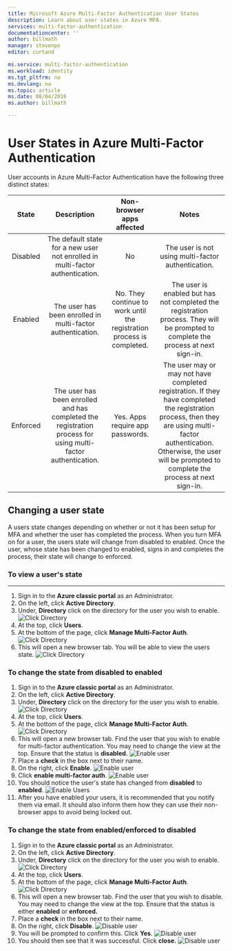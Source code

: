 ```yaml
---
title: Microsoft Azure Multi-Factor Authentication User States
description: Learn about user states in Azure MFA.
services: multi-factor-authentication
documentationcenter: ''
author: billmath
manager: stevenpo
editor: curtand

ms.service: multi-factor-authentication
ms.workload: identity
ms.tgt_pltfrm: na
ms.devlang: na
ms.topic: article
ms.date: 08/04/2016
ms.author: billmath

---
```

# User States in Azure Multi-Factor Authentication
User accounts in Azure Multi-Factor Authentication have the following three distinct states:

| State | Description | Non-browser apps affected | Notes  |
|:---:|:---:|:---:|:---:|
| Disabled |The default state for a new user not enrolled in multi-factor authentication. |No |The user is not using multi-factor authentication. |
| Enabled |The user has been enrolled in multi-factor authentication. |No.  They continue to work until the registration process is completed. |The user is enabled but has not completed the registration process. They will be prompted to complete the process at next sign-in. |
| Enforced |The user has been enrolled and has completed the registration process for using multi-factor authentication. |Yes.  Apps require app passwords. |The user may or may not have completed registration. If they have completed the registration process, then they are using multi-factor authentication. Otherwise, the user will be prompted to complete the process at next sign-in. |

## Changing a user state
A users state changes depending on whether or not it has been setup for MFA and whether the user has completed the process.  When you turn MFA on for a user, the users state will change from disabled to enabled.  Once the user, whose state has been changed to enabled, signs in and completes the process, their state will change to enforced.  

### To view a user's state
- - -
1. Sign in to the **Azure classic portal** as an Administrator.
2. On the left, click **Active Directory**.
3. Under, **Directory** click on the directory for the user you wish to enable.
   ![Click Directory](./media/multi-factor-authentication-get-started-cloud/directory1.png)
4. At the top, click **Users**.
5. At the bottom of the page, click **Manage Multi-Factor Auth**.
   ![Click Directory](./media/multi-factor-authentication-get-started-cloud/manage1.png)
6. This will open a new browser tab.  You will be able to view the users state.
   ![Click Directory](./media/multi-factor-authentication-get-started-user-states/userstate1.png)

### To change the state from disabled to enabled
1. Sign in to the **Azure classic portal** as an Administrator.
2. On the left, click **Active Directory**.
3. Under, **Directory** click on the directory for the user you wish to enable.
   ![Click Directory](./media/multi-factor-authentication-get-started-cloud/directory1.png)
4. At the top, click **Users**.
5. At the bottom of the page, click **Manage Multi-Factor Auth**.
   ![Click Directory](./media/multi-factor-authentication-get-started-cloud/manage1.png)
6. This will open a new browser tab.  Find the user that you wish to enable for multi-factor authentication. You may need to change the view at the top. Ensure that the status is **disabled.**
   ![Enable user](./media/multi-factor-authentication-get-started-cloud/enable1.png)
7. Place a **check** in the box next to their name.
8. On the right, click **Enable**. 
   ![Enable user](./media/multi-factor-authentication-get-started-cloud/user1.png)
9. Click **enable multi-factor auth**.
   ![Enable user](./media/multi-factor-authentication-get-started-cloud/enable2.png)
10. You should notice the user's state has changed from **disabled** to **enabled**.
    ![Enable Users](./media/multi-factor-authentication-get-started-cloud/user.png)
11. After you have enabled your users, it is recommended that you notify them via email.  It should also inform them how they can use their non-browser apps to avoid being locked out.

### To change the state from enabled/enforced to disabled
1. Sign in to the **Azure classic portal** as an Administrator.
2. On the left, click **Active Directory**.
3. Under, **Directory** click on the directory for the user you wish to enable.
   ![Click Directory](./media/multi-factor-authentication-get-started-cloud/directory1.png)
4. At the top, click **Users**.
5. At the bottom of the page, click **Manage Multi-Factor Auth**.
   ![Click Directory](./media/multi-factor-authentication-get-started-cloud/manage1.png)
6. This will open a new browser tab.  Find the user that you wish to disable. You may need to change the view at the top. Ensure that the status is either **enabled** or **enforced.**
7. Place a **check** in the box next to their name.
8. On the right, click **Disable**. 
   ![Disable user](./media/multi-factor-authentication-get-started-user-states/userstate2.png)
9. You will be prompted to confirm this.  Click **Yes**.
   ![Disable user](./media/multi-factor-authentication-get-started-user-states/userstate3.png)
10. You should then see that it was successful.  Click **close.**
    ![Disable user](./media/multi-factor-authentication-get-started-user-states/userstate4.png)

